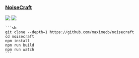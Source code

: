 ### [NoiseCraft](https://github.com/maximecb/noisecraft)

![](https://img.shields.io/github/license/maximecb/noisecraft?style=flat-square) ![](https://img.shields.io/github/last-commit/scillidan/noisecraft/main?label=last%20commit%20(fork)&style=flat-square)

````{tab} From source
```sh
git clone --depth=1 https://github.com/maximecb/noisecraft
cd noisecraft
npm install
npm run build
npm run watch
```
````